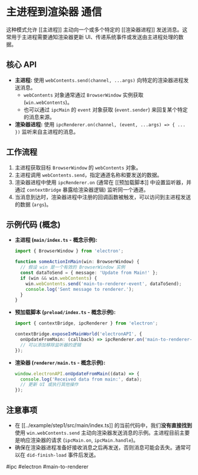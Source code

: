 # 主进程到渲染器 通信

这种模式允许 [[主进程]] 主动向一个或多个特定的 [[渲染器进程]] 发送消息。这常用于主进程需要通知渲染器更新 UI、传递系统事件或发送由主进程处理的数据。

## 核心 API

-   **主进程:** 使用 `webContents.send(channel, ...args)` 向特定的渲染器进程发送消息。
    -   `webContents` 对象通常通过 `BrowserWindow` 实例获取 (`win.webContents`)。
    -   也可以通过 `ipcMain` 的 `event` 对象获取 (`event.sender`) 来回复某个特定的消息来源。
-   **渲染器进程:** 使用 `ipcRenderer.on(channel, (event, ...args) => { ... })` 监听来自主进程的消息。

## 工作流程

1.  主进程获取目标 `BrowserWindow` 的 `webContents` 对象。
2.  主进程调用 `webContents.send`，指定通道名称和要发送的数据。
3.  渲染器进程中使用 `ipcRenderer.on` (通常在 [[预加载脚本]] 中设置监听器，并通过 `contextBridge` 暴露给渲染器逻辑) 监听同一个通道。
4.  当消息到达时，渲染器进程中注册的回调函数被触发，可以访问到主进程发送的数据 (`args`)。

## 示例代码 (概念)

-   **主进程 (`main/index.ts` - 概念示例):**
    ```typescript
    import { BrowserWindow } from 'electron';

    function someActionInMain(win: BrowserWindow) {
      // 假设 win 是一个有效的 BrowserWindow 实例
      const dataToSend = { message: 'Update from Main!' };
      if (win && win.webContents) {
        win.webContents.send('main-to-renderer-event', dataToSend);
        console.log('Sent message to renderer.');
      }
    }
    ```
-   **预加载脚本 (`preload/index.ts` - 概念示例):**
    ```typescript
    import { contextBridge, ipcRenderer } from 'electron';

    contextBridge.exposeInMainWorld('electronAPI', {
      onUpdateFromMain: (callback) => ipcRenderer.on('main-to-renderer-event', (_event, value) => callback(value))
      // 可以添加移除监听器的逻辑
    });
    ```
-   **渲染器 (`renderer/main.ts` - 概念示例):**
    ```typescript
    window.electronAPI.onUpdateFromMain((data) => {
      console.log('Received data from main:', data);
      // 更新 UI 或执行其他操作
    });
    ```

## 注意事项

-   在 [[../example/step1/src/main/index.ts]] 的当前代码中，我们**没有直接找到**使用 `win.webContents.send` 主动向渲染器发送消息的示例。主进程目前主要是响应渲染器的请求 (`ipcMain.on`, `ipcMain.handle`)。
-   确保在渲染器进程准备好接收消息之后再发送，否则消息可能会丢失。通常可以在 `did-finish-load` 事件后发送。

#ipc #electron #main-to-renderer
